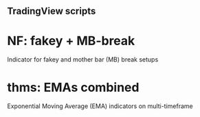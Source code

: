 ## TradingView scripts

# NF: fakey + MB-break
Indicator for fakey and mother bar (MB) break setups

# thms: EMAs combined
Exponential Moving Average (EMA) indicators on multi-timeframe
